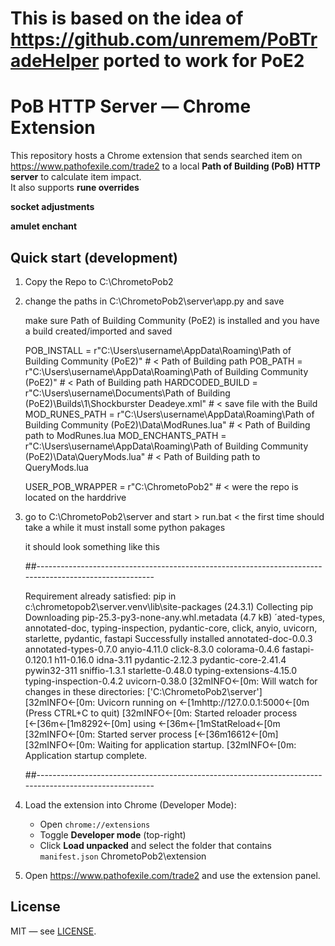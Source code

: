 # This is based on the idea of https://github.com/unremem/PoBTradeHelper ported to work for PoE2

# PoB HTTP Server — Chrome Extension

This repository hosts a Chrome extension that sends searched  item on https://www.pathofexile.com/trade2 to a local **Path of Building (PoB) HTTP server** to calculate item impact.  
It also supports 
**rune overrides** 

**socket adjustments**

**amulet enchant** 


## Quick start (development)

1. Copy the Repo to C:\ChrometoPob2 

2. change the paths in C:\ChrometoPob2\server\app.py and save 

	make sure Path of Building Community (PoE2) is installed
	and you have a build created/imported and saved

	POB_INSTALL = r"C:\Users\username\AppData\Roaming\Path of Building Community (PoE2)" # < Path of Building path 
	POB_PATH    = r"C:\Users\username\AppData\Roaming\Path of Building Community (PoE2)" # < Path of Building path
	HARDCODED_BUILD = r"C:\Users\username\Documents\Path of Building (PoE2)\Builds\1\Shockburster Deadeye.xml" # < save file with the Build
	MOD_RUNES_PATH = r"C:\Users\username\AppData\Roaming\Path of Building Community (PoE2)\Data\ModRunes.lua" # < Path of Building path to ModRunes.lua
	MOD_ENCHANTS_PATH = r"C:\Users\username\AppData\Roaming\Path of Building Community (PoE2)\Data\QueryMods.lua" # < Path of Building path to QueryMods.lua

	USER_POB_WRAPPER = r"C:\ChrometoPob2" # < were the repo is located on the harddrive 

3. go to C:\ChrometoPob2\server and start  > run.bat <
	the first time should take a while it must install some python pakages

	it should look something like this
	
	##-------------------------------------------------------------------------------------------------------
	
	Requirement already satisfied: pip in c:\chrometopob2\server\.venv\lib\site-packages (24.3.1)
	Collecting pip
	Downloading pip-25.3-py3-none-any.whl.metadata (4.7 kB)
	´ated-types, annotated-doc, typing-inspection, pydantic-core, click, anyio, uvicorn, starlette, pydantic, fastapi
	Successfully installed annotated-doc-0.0.3 annotated-types-0.7.0 anyio-4.11.0 click-8.3.0 colorama-0.4.6 fastapi-0.120.1 h11-0.16.0 idna-3.11 pydantic-2.12.3 pydantic-core-2.41.4 pywin32-311 sniffio-1.3.1 starlette-0.48.0 typing-extensions-4.15.0 typing-inspection-0.4.2 uvicorn-0.38.0
	[32mINFO←[0m:     Will watch for changes in these directories: ['C:\\ChrometoPob2\\server']
	[32mINFO←[0m:     Uvicorn running on ←[1mhttp://127.0.0.1:5000←[0m (Press CTRL+C to quit)
	[32mINFO←[0m:     Started reloader process [←[36m←[1m8292←[0m] using ←[36m←[1mStatReload←[0m
	[32mINFO←[0m:     Started server process [←[36m16612←[0m]
	[32mINFO←[0m:     Waiting for application startup.
	[32mINFO←[0m:     Application startup complete.

    ##-------------------------------------------------------------------------------------------------------



3. Load the extension into Chrome (Developer Mode):

   - Open `chrome://extensions`
   - Toggle **Developer mode** (top-right)
   - Click **Load unpacked** and select the folder that contains `manifest.json` ChrometoPob2\extension
   



2. Open https://www.pathofexile.com/trade2 and use the extension panel.  

   


## License
MIT — see [LICENSE](LICENSE).
